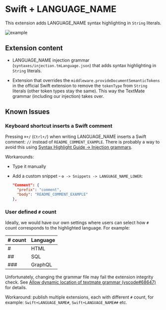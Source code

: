# Swift + LANGUAGE_NAME

This extension adds LANGUAGE_NAME syntax highlighting in `String` literals.

![example](README_EXAMPLE_IMAGE_URL)

## Extension content

- LANGUAGE_NAME injection grammar (`syntaxes/injection.tmLanguage.json`) that adds syntax highlighting in `String` literals.

- Extension that overrides the `middleware.provideDocumentSemanticTokens` in the official Swift extension to remove the `tokenType` from `String` literals (other token types stay the same). This way the TextMate grammar (including our injection) takes over.

## Known Issues

### Keyboard shortcut inserts a Swift comment

Pressing `⌘+/` (`Ctrl+/`) when writing LANGUAGE_NAME inserts a Swift comment: `//` instead of `README_COMMENT_EXAMPLE`. There is probably a way to avoid this using [Syntax Highlight Guide -> Injection grammars](https://code.visualstudio.com/api/language-extensions/syntax-highlight-guide#injection-grammars).

Workarounds:
- Type it manually
- Add a custom snippet - `⚙️ -> Snippets -> LANGUAGE_NAME_LOWER`:

  ```json
  "Comment": {
    "prefix": "comment",
    "body": "README_COMMENT_EXAMPLE"
  },
  ```

### User defined `#` count

Ideally, we would have our own settings where users can select how `#` count corresponds to the highlighted language. For example:

|# count|Language|
|-------|--------|
| #     | HTML   |
| ##    | SQL    |
| ###   | GraphQL|

Unfortunately, changing the grammar file may fail the extension integrity check.
See [Allow dynamic location of textmate grammar (vscode#68647)](https://github.com/microsoft/vscode/issues/68647) for details.

Workaround: publish multiple extensions, each with different `#` count, for example: `Swift+LANGUAGE_NAME#`, `Swift+LANGUAGE_NAME##` etc.
